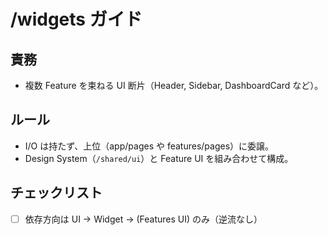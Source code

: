 # /widgets ガイド

## 責務
- 複数 Feature を束ねる UI 断片（Header, Sidebar, DashboardCard など）。

## ルール
- I/O は持たず、上位（app/pages や features/pages）に委譲。
- Design System（`/shared/ui`）と Feature UI を組み合わせて構成。

## チェックリスト
- [ ] 依存方向は UI → Widget → (Features UI) のみ（逆流なし）
